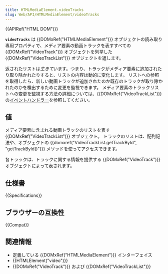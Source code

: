 ```yaml
---
title: HTMLMediaElement.videoTracks
slug: Web/API/HTMLMediaElement/videoTracks
---
```

{{APIRef("HTML DOM")}}

**`videoTracks`** は {{DOMxRef("HTMLMediaElement")}} オブジェクトの読み取り専用プロパティで、メディア要素の動画トラックを表すすべての {{DOMxRef("VideoTrack")}} オブジェクトを列挙した {{DOMxRef("VideoTrackList")}} オブジェクトを返します。

返されたリストは*生きて*います。つまり、トラックがメディア要素に追加されたり取り除かれたりすると、リストの内容は動的に変化します。 リストへの参照を取得したら、新しい動画トラックが追加されたのか既存のトラックが取り除かれたのかを検出するために変更を監視できます。 メディア要素のトラックリストへの変更を監視する方法の詳細については、{{DOMxRef("VideoTrackList")}} の[イベントハンドラー](/ja/docs/Web/API/VideoTrackList#event_handlers)を参照してください。

## 値

メディア要素に含まれる動画トラックのリストを表す {{DOMxRef("VideoTrackList")}} オブジェクト。 トラックのリストは、配列記法や、オブジェクトの {{domxref("VideoTrackList.getTrackById", "getTrackById()")}} メソッドを使ってアクセスできます。

各トラックは、トラックに関する情報を提供する {{DOMxRef("VideoTrack")}} オブジェクトによって表されます。

## 仕様書

{{Specifications}}

## ブラウザーの互換性

{{Compat}}

## 関連情報

- 定義している {{DOMxRef("HTMLMediaElement")}} インターフェイス
- {{HTMLElement("video")}}
- {{DOMxRef("VideoTrack")}} および {{DOMxRef("VideoTrackList")}}
